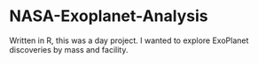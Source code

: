 # NASA-Exoplanet-Analysis

Written in R, this was a day project. I wanted to explore ExoPlanet discoveries by mass and facility.
